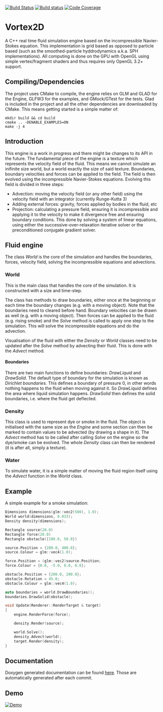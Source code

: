 [![Build Status](https://travis-ci.org/mmaldacker/Vortex2D.svg?branch=master)](https://travis-ci.org/mmaldacker/Vortex2D)
[![Build status](https://ci.appveyor.com/api/projects/status/p7q9aple11yhs1ck?svg=true)](https://ci.appveyor.com/project/mmaldacker/vortex2d)
[![Code Coverage](http://codecov.io/github/mmaldacker/Vortex2D/coverage.svg?branch=master)](http://codecov.io/github/mmaldacker/Vortex2D?branch=master)

# Vortex2D

A C++ real time fluid simulation engine based on the incompressible Navier-Stokes equation.
This implementation is grid based as opposed to particle based (such as the smoothed-particle hyddrodynamics a.k.a. SPH implementations).
All computing is done on the GPU with OpenGL using simple vertex/fragment shaders and thus requires only OpenGL 3.2+ support.

## Compiling/Dependencies

The project uses CMake to compile, the engine relies on GLM and GLAD for the Engine, GLFW3 for the examples, and GMock/GTest for the tests. Glad is included in the project and all the other dependencies are downloaded by CMake. This means getting started is a simple matter of:

```
mkdir build && cd build
cmake .. -DENABLE_EXAMPLES=ON
make -j 4
```

## Introduction

This engine is a work in progress and there might be changes to its API in the future. The fundamental piece of the engine is a texture which represents the velocity field of the fluid. This means we cannot simulate an inifinite size world, but a world exactly the size of said texture. Boundaries, boundary velocities and forces can be applied to the field. The field is then evolved using the incompressible Navier-Stokes equations. Evolving this field is divided in three steps:
* Advection: moving the velocity field (or any other field) using the velocity field with an integrator (currently Runge-Kutta 3)
* Adding external forces: gravity, forces applied by bodies in the fluid, etc
* Projection: calculating a pressure field, ensuring it is incompressible and applying it to the velocity to make it divergence free and ensuring boundary conditions. This done by solving a system of linear equations, using either the successive-over-relaxation iterative solver or the preconditioned conjugate gradient solver.

## Fluid engine

The class *World* is the core of the simulation and handles the boundaries, forces, velocity field, solving the incompressible equations and advections.

### World

This is the main class that handles the core of the simulation. It is constructed with a size and time-step.

The class has methods to draw boundaries, either once at the beginning or each time the boundary changes (e.g. with a moving object). Note that the boundaries need to cleared before hand. Boundary velocities can be drawn as well (e.g. with a moving object). Then forces can be applied to the fluid (e.g. rising smoke) and the *Solve* method is called to apply one step to the simulation. This will solve the incompressible equations and do the advection.

Visualisation of the fluid with either the *Density* or *World* classes need to be updated after the *Solve* method by advecting their fluid. This is done with the *Advect* method.

#### Boundaries

There are two main functions to define boundaries: *DrawLiquid* and *DrawSolid*. The default type of boundary for the simulation is known as *Dirichlet boundaries*. This defines a boundary of pressure 0, in other words nothing happens to the fluid when moving against it. So *DrawLiquid* defines the area where liquid simulation happens. *DrawSolid* then defines the solid boundaries, i.e. where the fluid get deflected.

### Density

This class is used to represent dye or smoke in the fluid. The object is initialised with the same size as the *Engine* and some section can then be marked to contain values to be advected (by drawing a shape in it). The *Advect* method has to be called after calling *Solve* on the engine so the dye/smoke can be evolved. The whole *Density* class can then be rendered (it is after all, simply a texture).

### Water

To simulate water, it is a simple matter of moving the fluid region itself using the *Advect* function in the *World* class.

## Example

A simple example for a smoke simulation:

```cpp
Dimensions dimensions(glm::vec2(500), 1.0);
World world(dimensions, 0.033);
Density density(dimensions);

Rectangle source(20.0)
Rectangle force(20.0)
Rectangle obstacle({100.0, 50.0})

source.Position = {200.0, 400.0};
source.Colour = glm::vec4(1.0);

force.Position = (glm::vec2)source.Position;
force.Colour = {0.0, -5.0, 0.0, 0.0};

obstacle.Position = {200.0, 200.0};
obstacle.Rotation = 45.0;
obstacle.Colour = glm::vec4(1.0);

auto boundaries = world.DrawBoundaries();
boundaries.DrawSolid(obstacle);

void Update(Renderer::RenderTarget & target)
{
    engine.RenderForce(force);

    density.Render(source);

    world.Solve();
    density.Advect(world);
    target.Render(density);
}
```
## Documentation

Doxygen generated documentation can be found [here](http://mmaldacker.github.io/Vortex2D/html). Those are automatically generated after each commit.

## Demo

[![Demo](http://img.youtube.com/vi/c8Idjf03bI8/0.jpg)](http://www.youtube.com/watch?v=c8Idjf03bI8)
